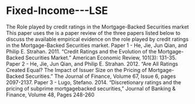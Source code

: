 # Fixed-Income---LSE
The Role played by credit ratings in the Mortgage-Backed Securities market
This paper uses the is a paper review of the three papers listed below to discuss the available empirical evidence on the role played by credit ratings in the Mortgage-Backed Securities market. 
Paper 1 - He, Jie, Jun Qian, and Philip E. Strahan. 2011. “Credit Ratings and the Evolution of the Mortgage-Backed Securities Market.” American Economic Review, 101(3): 131-35. 
Paper 2 - He, Jie, Jun Qian, and Philip E. Strahan. 2012. “Are All Ratings Created Equal? The Impact of Issuer Size on the Pricing of Mortgage-Backed Securities.” The Journal of Finance, Volume 67, Issue 6, pages 2097-2137. 
Paper 3 - Lugo, Stefano. 2014. “Discretionary ratings and the pricing of subprime mortgagebacked securities,” Journal of Banking & Finance, Volume 48, Pages 248-260 
